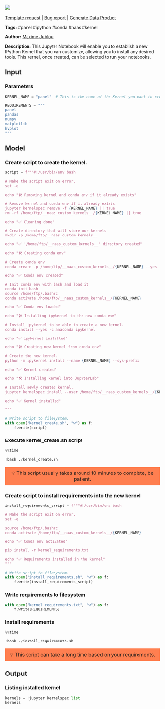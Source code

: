 <a href="https://app.naas.ai/user-redirect/naas/downloader?url=https://raw.githubusercontent.com/jupyter-naas/awesome-notebooks/master/Panel/Panel_Create_a_Panel_kernel_on_Naas.ipynb" target="_parent"><img src="https://naasai-public.s3.eu-west-3.amazonaws.com/open_in_naas.svg"/></a><br><br><a href="https://github.com/jupyter-naas/awesome-notebooks/issues/new?assignees=&labels=&template=template-request.md&title=Tool+-+Action+of+the+notebook+">Template request</a> | <a href="https://github.com/jupyter-naas/awesome-notebooks/issues/new?assignees=&labels=bug&template=bug_report.md&title=Panel+-+Create+a++kernel+on+Naas:+Error+short+description">Bug report</a> | <a href="https://app.naas.ai/user-redirect/naas/downloader?url=https://raw.githubusercontent.com/jupyter-naas/awesome-notebooks/master/Naas/Naas_Start_data_product.ipynb" target="_parent">Generate Data Product</a>

**Tags:** #panel #ipython #conda #naas #kernel

**Author:** [Maxime Jublou](https://www.linkedin.com/in/maximejublou)

**Description:** This Jupyter Notebook will enable you to establish a new IPython Kernel that you can customize, allowing you to install any desired tools. This kernel, once created, can be selected to run your notebooks.

## Input

### Parameters


```python
KERNEL_NAME = "panel"  # This is the name of the Kernel you want to create.

REQUIREMENTS = """
panel
pandas
numpy
matplotlib
hvplot
"""
```

## Model

### Create script to create the kernel.


```python
script = f"""#!/usr/bin/env bash

# Make the script exit on error.
set -e

echo "🛠️ Removing kernel and conda env if it already exists"

# Remove kernel and conda env if it already exists
jupyter kernelspec remove -f {KERNEL_NAME} || true
rm -rf /home/ftp/__naas_custom_kernels__/{KERNEL_NAME} || true

echo "✅ Cleaning done"

# Create directory that will store our kernels
mkdir -p /home/ftp/__naas_custom_kernels__

echo "✅ '/home/ftp/__naas_custom_kernels__' directory created"

echo "🛠️ Creating conda env"

# Create conda env
conda create -p /home/ftp/__naas_custom_kernels__/{KERNEL_NAME} --yes

echo "✅ Conda env created"

# Init conda env with bash and load it
conda init bash
source /home/ftp/.bashrc
conda activate /home/ftp/__naas_custom_kernels__/{KERNEL_NAME}

echo "✅ Conda env loaded"

echo "🛠️ Installing ipykernel to the new conda env"

# Install ipykernel to be able to create a new kernel.
conda install --yes -c anaconda ipykernel

echo "✅ ipykernel installed"

echo "🛠️ Creating new kernel from conda env"

# Create the new kernel.
python -m ipykernel install --name {KERNEL_NAME} --sys-prefix

echo "✅ Kernel created"

echo "🛠️ Installing kernel into JupyterLab" 

# Install newly created kernel.
jupyter kernelspec install --user /home/ftp/__naas_custom_kernels__/{KERNEL_NAME}/share/jupyter/kernels/{KERNEL_NAME}

echo "✅ Kernel installed"

"""

# Write script to filesystem.
with open("kernel_create.sh", "w") as f:
    f.write(script)
```

### Execute kernel_create.sh script


```python
%%time

!bash ./kernel_create.sh
```

<p style="background-color:coral;padding:10px;text-align:center;font-size:16px;" >💡 This script usually takes around 10 minutes to complete, be patient.</p>

### Create script to install requirements into the new kernel


```python
install_requirements_script = f"""#!/usr/bin/env bash

# Make the script exit on error.
set -e

source /home/ftp/.bashrc
conda activate /home/ftp/__naas_custom_kernels__/{KERNEL_NAME}

echo "✅ Conda env activated"

pip install -r kernel_requirements.txt

echo "✅ Requirements installed in the kernel"
"""

# Write script to filesystem.
with open("install_requirements.sh", "w") as f:
    f.write(install_requirements_script)
```

### Write requirements to filesystem


```python
with open("kernel_requirements.txt", "w") as f:
    f.write(REQUIREMENTS)
```

### Install requirements


```python
%%time

!bash ./install_requirements.sh
```

<p style="background-color:coral;padding:10px;text-align:center;font-size:16px;" >💡 This script can take a long time based on your requirements.</p>

## Output

### Listing installed kernel


```python
kernels = !jupyter kernelspec list
kernels
```
